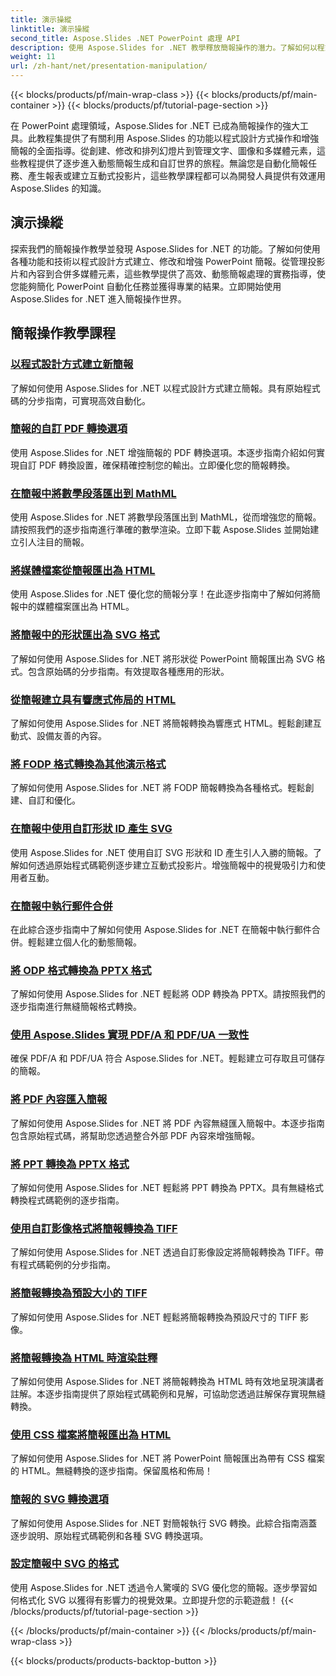 ```yaml
---
title: 演示操縱
linktitle: 演示操縱
second_title: Aspose.Slides .NET PowerPoint 處理 API
description: 使用 Aspose.Slides for .NET 教學釋放簡報操作的潛力。了解如何以程式設計方式動態建立、自訂和增強 PowerPoint 簡報。立即提升您的 PowerPoint 處理技能！
weight: 11
url: /zh-hant/net/presentation-manipulation/
---
```


{{< blocks/products/pf/main-wrap-class >}}
{{< blocks/products/pf/main-container >}}
{{< blocks/products/pf/tutorial-page-section >}}

在 PowerPoint 處理領域，Aspose.Slides for .NET 已成為簡報操作的強大工具。此教程集提供了有關利用 Aspose.Slides 的功能以程式設計方式操作和增強簡報的全面指導。從創建、修改和排列幻燈片到管理文字、圖像和多媒體元素，這些教程提供了逐步進入動態簡報生成和自訂世界的旅程。無論您是自動化簡報任務、產生報表或建立互動式投影片，這些教學課程都可以為開發人員提供有效運用 Aspose.Slides 的知識。

## 演示操縱
探索我們的簡報操作教學並發現 Aspose.Slides for .NET 的功能。了解如何使用各種功能和技術以程式設計方式建立、修改和增強 PowerPoint 簡報。從管理投影片和內容到合併多媒體元素，這些教學提供了高效、動態簡報處理的實務指導，使您能夠簡化 PowerPoint 自動化任務並獲得專業的結果。立即開始使用 Aspose.Slides for .NET 進入簡報操作世界。

## 簡報操作教學課程
### [以程式設計方式建立新簡報](./create-new-presentations-programmatically/)
了解如何使用 Aspose.Slides for .NET 以程式設計方式建立簡報。具有原始程式碼的分步指南，可實現高效自動化。
### [簡報的自訂 PDF 轉換選項](./custom-pdf-conversion-options-for-presentations/)
使用 Aspose.Slides for .NET 增強簡報的 PDF 轉換選項。本逐步指南介紹如何實現自訂 PDF 轉換設置，確保精確控制您的輸出。立即優化您的簡報轉換。
### [在簡報中將數學段落匯出到 MathML](./export-math-paragraphs-to-mathml-in-presentations/)
使用 Aspose.Slides for .NET 將數學段落匯出到 MathML，從而增強您的簡報。請按照我們的逐步指南進行準確的數學渲染。立即下載 Aspose.Slides 並開始建立引人注目的簡報。
### [將媒體檔案從簡報匯出為 HTML](./export-media-files-to-html-from-presentation/)
使用 Aspose.Slides for .NET 優化您的簡報分享！在此逐步指南中了解如何將簡報中的媒體檔案匯出為 HTML。 
### [將簡報中的形狀匯出為 SVG 格式](./export-shapes-to-svg-format-from-presentation/)
了解如何使用 Aspose.Slides for .NET 將形狀從 PowerPoint 簡報匯出為 SVG 格式。包含原始碼的分步指南。有效提取各種應用的形狀。
### [從簡報建立具有響應式佈局的 HTML](./create-html-with-responsive-layout-from-presentation/)
了解如何使用 Aspose.Slides for .NET 將簡報轉換為響應式 HTML。輕鬆創建互動式、設備友善的內容。
### [將 FODP 格式轉換為其他演示格式](./convert-fodp-format-to-other-presentation-formats/)
了解如何使用 Aspose.Slides for .NET 將 FODP 簡報轉換為各種格式。輕鬆創建、自訂和優化。
### [在簡報中使用自訂形狀 ID 產生 SVG](./generate-svg-with-custom-shape-ids-in-presentations/)
使用 Aspose.Slides for .NET 使用自訂 SVG 形狀和 ID 產生引人入勝的簡報。了解如何透過原始程式碼範例逐步建立互動式投影片。增強簡報中的視覺吸引力和使用者互動。
### [在簡報中執行郵件合併](./perform-mail-merge-in-presentations/)
在此綜合逐步指南中了解如何使用 Aspose.Slides for .NET 在簡報中執行郵件合併。輕鬆建立個人化的動態簡報。
### [將 ODP 格式轉換為 PPTX 格式](./convert-odp-format-to-pptx-format/)
了解如何使用 Aspose.Slides for .NET 輕鬆將 ODP 轉換為 PPTX。請按照我們的逐步指南進行無縫簡報格式轉換。
### [使用 Aspose.Slides 實現 PDF/A 和 PDF/UA 一致性](./achieving-pdf-a-and-pdf-ua-conformance-with-aspose-slides/)
確保 PDF/A 和 PDF/UA 符合 Aspose.Slides for .NET。輕鬆建立可存取且可儲存的簡報。
### [將 PDF 內容匯入簡報](./import-pdf-content-into-presentations/)
了解如何使用 Aspose.Slides for .NET 將 PDF 內容無縫匯入簡報中。本逐步指南包含原始程式碼，將幫助您透過整合外部 PDF 內容來增強簡報。
### [將 PPT 轉換為 PPTX 格式](./convert-ppt-to-pptx-format/)
了解如何使用 Aspose.Slides for .NET 輕鬆將 PPT 轉換為 PPTX。具有無縫格式轉換程式碼範例的逐步指南。
### [使用自訂影像格式將簡報轉換為 TIFF](./convert-presentation-to-tiff-with-custom-image-format/)
了解如何使用 Aspose.Slides for .NET 透過自訂影像設定將簡報轉換為 TIFF。帶有程式碼範例的分步指南。
### [將簡報轉換為預設大小的 TIFF](./convert-presentation-to-tiff-with-default-size/)
了解如何使用 Aspose.Slides for .NET 輕鬆將簡報轉換為預設尺寸的 TIFF 影像。
### [將簡報轉換為 HTML 時渲染註釋](./render-notes-while-converting-presentation-to-html/)
了解如何使用 Aspose.Slides for .NET 將簡報轉換為 HTML 時有效地呈現演講者註解。本逐步指南提供了原始程式碼範例和見解，可協助您透過註解保存實現無縫轉換。 
### [使用 CSS 檔案將簡報匯出為 HTML](./export-presentation-to-html-with-css-files/)
了解如何使用 Aspose.Slides for .NET 將 PowerPoint 簡報匯出為帶有 CSS 檔案的 HTML。無縫轉換的逐步指南。保留風格和佈局！ 
### [簡報的 SVG 轉換選項](./svg-conversion-options-for-presentations/)
了解如何使用 Aspose.Slides for .NET 對簡報執行 SVG 轉換。此綜合指南涵蓋逐步說明、原始程式碼範例和各種 SVG 轉換選項。
### [設定簡報中 SVG 的格式](./formatting-svgs-in-presentations/)
使用 Aspose.Slides for .NET 透過令人驚嘆的 SVG 優化您的簡報。逐步學習如何格式化 SVG 以獲得有影響力的視覺效果。立即提升您的示範遊戲！ 
{{< /blocks/products/pf/tutorial-page-section >}}

{{< /blocks/products/pf/main-container >}}
{{< /blocks/products/pf/main-wrap-class >}}

{{< blocks/products/products-backtop-button >}}
